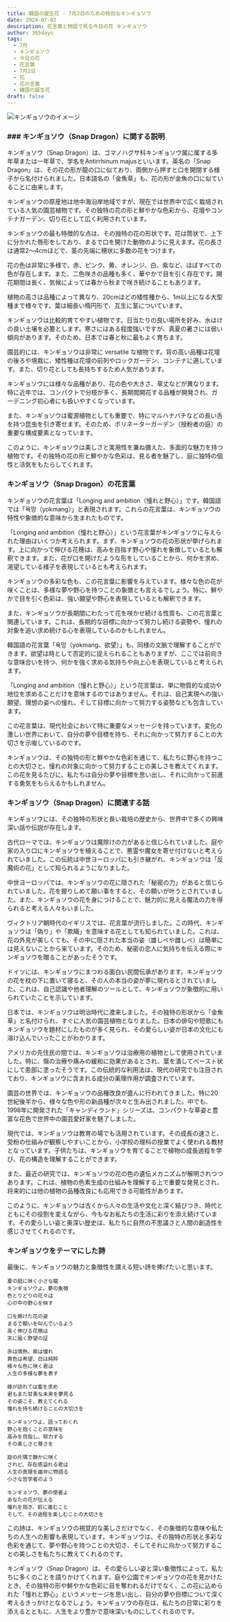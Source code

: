 ```yaml
---
title: 韓国の誕生花 - 7月2日のための特別なキンギョソウ
date: 2024-07-02
description: 花言葉と物語で見る今日の花 キンギョソウ
author: 365days
tags:
  - 7月
  - キンギョソウ
  - 今日の花
  - 花言葉
  - 7月2日
  - 花
  - 花の言葉
  - 韓国の誕生花
draft: false
---
```




![キンギョソウのイメージ](https://cdn.pixabay.com/photo/2012/03/02/00/37/snapdragon-20809_1280.jpg#center#center)


### ### キンギョソウ（Snap Dragon）に関する説明

キンギョソウ（Snap Dragon）は、ゴマノハグサ科キンギョソウ属に属する多年草または一年草で、学名をAntirrhinum majusといいます。英名の「Snap Dragon」は、その花の形が龍の口に似ており、両側から押すと口を開閉する様子から名付けられました。日本語名の「金魚草」も、花の形が金魚の口に似ていることに由来します。

キンギョソウの原産地は地中海沿岸地域ですが、現在では世界中で広く栽培されている人気の園芸植物です。その独特の花の形と鮮やかな色彩から、花壇やコンテナガーデン、切り花として広く利用されています。

キンギョソウの最も特徴的な点は、その独特の花の形状です。花は筒状で、上下に分かれた唇形をしており、まるで口を開けた動物のように見えます。花の長さは通常2〜4cmほどで、茎の先端に穂状に多数の花をつけます。

花の色は非常に多様で、赤、ピンク、黄、オレンジ、白、紫など、ほぼすべての色が存在します。また、二色咲きの品種も多く、華やかで目を引く存在です。開花期間は長く、気候によっては春から秋まで咲き続けることもあります。

植物の高さは品種によって異なり、20cmほどの矮性種から、1m以上になる大型種まで様々です。葉は細長い楕円形で、互生に茎についています。

キンギョソウは比較的育てやすい植物です。日当たりの良い場所を好み、水はけの良い土壌を必要とします。寒さにはある程度強いですが、真夏の暑さには弱い傾向があります。そのため、日本では春と秋に最もよく育ちます。

園芸的には、キンギョソウは非常に versatile な植物です。背の高い品種は花壇の後ろや境栽に、矮性種は花壇の前列やロックガーデン、コンテナに適しています。また、切り花としても長持ちするため人気があります。

キンギョソウには様々な品種があり、花の色や大きさ、草丈などが異なります。特に近年では、コンパクトで分枝が多く、長期間開花する品種が開発され、ガーデニング初心者にも扱いやすくなっています。

また、キンギョソウは蜜源植物としても重要で、特にマルハナバチなどの長い舌を持つ昆虫を引き寄せます。そのため、ポリネーターガーデン（授粉者の庭）の重要な構成要素となっています。

このように、キンギョソウは美しさと実用性を兼ね備えた、多面的な魅力を持つ植物です。その独特の花の形と鮮やかな色彩は、見る者を魅了し、庭に独特の個性と活気をもたらしてくれます。

### キンギョソウ（Snap Dragon）の花言葉

キンギョソウの花言葉は「Longing and ambition（憧れと野心）」です。韓国語では「욕망（yokmang）」と表現されます。これらの花言葉は、キンギョソウの特性や象徴的な意味から生まれたものです。

「Longing and ambition（憧れと野心）」という花言葉がキンギョソウに与えられた理由はいくつか考えられます。まず、キンギョソウの花の形状が挙げられます。上に向かって伸びる花穂は、高みを目指す野心や憧れを象徴しているとも解釈できます。また、花が口を開けたような形をしていることから、何かを求め、渇望している様子を表現しているとも考えられます。

キンギョソウの多彩な色も、この花言葉に影響を与えています。様々な色の花が咲くことは、多様な夢や野心を持つことの象徴とも言えるでしょう。特に、鮮やかで目を引く色彩は、強い願望や野心を表現しているとも解釈できます。

また、キンギョソウが長期間にわたって花を咲かせ続ける性質も、この花言葉と関連しています。これは、長期的な目標に向かって努力し続ける姿勢や、憧れの対象を追い求め続ける心を表現しているのかもしれません。

韓国語の花言葉「욕망（yokmang、欲望）」も、同様の文脈で理解することができます。欲望は時として否定的に捉えられることもありますが、ここでは前向きな意味合いを持つ、何かを強く求める気持ちや向上心を表現していると考えられます。

「Longing and ambition（憧れと野心）」という花言葉は、単に物質的な成功や地位を求めることだけを意味するのではありません。それは、自己実現への強い願望、理想の姿への憧れ、そして目標に向かって努力する姿勢なども包含しています。

この花言葉は、現代社会において特に重要なメッセージを持っています。変化の激しい世界において、自分の夢や目標を持ち、それに向かって努力することの大切さを示唆しているのです。

キンギョソウは、その独特の形と鮮やかな色彩を通じて、私たちに野心を持つことの大切さと、憧れの対象に向かって努力することの美しさを教えてくれます。この花を見るたびに、私たちは自分の夢や目標を思い出し、それに向かって前進する勇気をもらえるかもしれません。

### キンギョソウ（Snap Dragon）に関連する話

キンギョソウには、その独特の形状と長い栽培の歴史から、世界中で多くの興味深い話や伝説が存在します。

古代ローマでは、キンギョソウは魔除けの力があると信じられていました。庭や家の入り口にキンギョソウを植えることで、悪霊や魔女を寄せ付けないと考えられていました。この伝統は中世ヨーロッパにも引き継がれ、キンギョソウは「反魔術の花」として知られるようになりました。

中世ヨーロッパでは、キンギョソウの花に隠された「秘密の力」があると信じられていました。花を握りしめて願い事をすると、その願いが叶うとされていました。また、キンギョソウの花を身につけることで、魅力的に見える魔法の力を得られると考える人々もいました。

ヴィクトリア朝時代のイギリスでは、花言葉が流行しました。この時代、キンギョソウは「偽り」や「欺瞞」を意味する花としても知られていました。これは、花の外見が美しくても、その中に隠された本当の姿（雄しべや雌しべ）は簡単には見えないことから来ています。そのため、秘密の恋人に気持ちを伝える際にキンギョソウを贈ることがあったそうです。

ドイツには、キンギョソウにまつわる面白い民間伝承があります。キンギョソウの花を枕の下に置いて寝ると、その人の本当の姿が夢に現れるとされていました。これは、自己認識や他者理解のツールとして、キンギョソウが象徴的に用いられていたことを示しています。

日本では、キンギョソウは明治時代に渡来しました。その独特の形状から「金魚草」と名付けられ、すぐに人気の園芸植物となりました。日本の俳句や短歌にもキンギョソウを題材にしたものが多く見られ、その愛らしい姿が日本の文化にも溶け込んでいったことがわかります。

アメリカの先住民の間では、キンギョソウは治療用の植物として使用されていました。特に、傷の治療や痛みの緩和に効果があるとされ、葉を潰してペースト状にして患部に塗ったそうです。この伝統的な利用法は、現代の研究でも注目されており、キンギョソウに含まれる成分の薬理作用が調査されています。

園芸の世界では、キンギョソウの品種改良が盛んに行われてきました。特に20世紀後半から、様々な色や形の新品種が次々と生み出されました。中でも、1998年に開発された「キャンディランド」シリーズは、コンパクトな草姿と豊富な花色で世界中の園芸愛好家を魅了しました。

現代では、キンギョソウは教育の場でも活用されています。その成長の速さと、受粉の仕組みが観察しやすいことから、小学校の理科の授業でよく使われる教材となっています。子供たちは、キンギョソウを育てることで植物の成長過程を学び、花の構造を理解することができます。

また、最近の研究では、キンギョソウの花の色の遺伝メカニズムが解明されつつあります。これは、植物の色素生成の仕組みを理解する上で重要な発見とされ、将来的には他の植物の品種改良にも応用できる可能性があります。

このように、キンギョソウは古くから人々の生活や文化と深く結びつき、時代とともにその役割を変えながら、今もなお私たちの生活に彩りを添え続けています。その愛らしい姿と奥深い歴史は、私たちに自然の不思議さと人間の創造性を感じさせてくれるのです。

### キンギョソウをテーマにした詩

最後に、キンギョソウの魅力と象徴性を讃える短い詩を捧げたいと思います。

```
夏の庭に咲く小さな龍
キンギョソウよ、夢の象徴
色とりどりの花々は
心の中の野心を映す

口を開けた花の姿
まるで願いを叫んでいるよう
高く伸びる花穂は
天に届く野望の証

赤は情熱、紫は憧れ
黄色は希望、白は純粋
様々な色に咲く君は
人生の多様な夢を表す

蜂が訪れては蜜を求め
君もまた甘美な未来を夢見る
その姿こそ、教えてくれる
憧れを持ち続けることの大切さを

キンギョソウよ、語っておくれ
野心を抱くことの意味を
高みを目指し、努力する
その美しさと尊さを

庭の片隅で静かに咲く
されど、存在感溢れる君は
人生の真理を雄弁に物語る
小さな哲学者のよう

キンギョソウ、夢の使者よ
あなたの花が伝える
憧れを抱き、前に進むこと
そして、その過程を楽しむことの大切さを
```

この詩は、キンギョソウの視覚的な美しさだけでなく、その象徴的な意味や私たちの人生への影響も表現しています。キンギョソウは、その独特の形状と多彩な色彩を通じて、夢や野心を持つことの大切さ、そしてそれに向かって努力することの美しさを私たちに教えてくれるのです。

キンギョソウ（Snap Dragon）は、その愛らしい姿と深い象徴性によって、私たちに多くのことを語りかけてくれます。庭や公園でキンギョソウの花を見かけたとき、その独特の形や鮮やかな色彩に目を奪われるだけでなく、この花に込められた「憧れと野心」というメッセージを思い出し、自分の夢や目標について深く考えるきっかけとなるでしょう。キンギョソウの存在は、私たちの日常に彩りを添えるとともに、人生をより豊かで意味深いものにしてくれるのです。